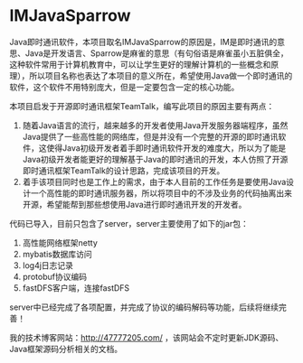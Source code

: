 # IMJavaSparrow
Java即时通讯软件，本项目取名IMJavaSparrow的原因是，IM是即时通讯的意思、Java是开发语言、Sparrow是麻雀的意思（有句俗语是麻雀虽小五脏俱全，这种软件常用于计算机教育中，可以让学生更好的理解计算机的一些概念和原理），所以项目名称也表达了本项目的意义所在，希望使用Java做一个即时通讯的软件，这个软件不用特别庞大，但是一定要包含一定的核心功能。

本项目启发于开源即时通讯框架TeamTalk，编写此项目的原因主要有两点：
1. 随着Java语言的流行，越来越多的开发者使用Java开发服务器端程序，虽然Java提供了一些高性能的网络库，但是并没有一个完整的开源的即时通讯软件，这使得Java初级开发者着手即时通讯软件开发的难度大，所以为了能是Java初级开发者能更好的理解基于Java的即时通讯的开发，本人仿照了开源即时通讯框架TeamTalk的设计思路，完成该项目的开发。
2. 着手该项目同时也是工作上的需求，由于本人目前的工作任务是要使用Java设计一个高性能的即时通讯服务器，所以将项目中的不涉及业务的代码抽离出来开源，希望能帮到那些想使用Java进行即时通讯开发的开发者。


代码已导入，目前只包含了server，server主要使用了如下的jar包：

1. 高性能网络框架netty
2. mybatis数据库访问
3. log4j日志记录
4. protobuf协议编码
5. fastDFS客户端，连接fastDFS

server中已经完成了各项配置，并完成了协议的编码解码等功能，后续将继续完善！

我的技术博客网站：http://47777205.com/ ，该网站会不定时更新JDK源码、Java框架源码分析相关的文档。
